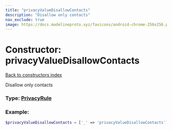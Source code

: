 ```yaml
---
title: "privacyValueDisallowContacts"
description: "Disallow only contacts"
nav_exclude: true
image: https://docs.madelineproto.xyz/favicons/android-chrome-256x256.png
---
```

# Constructor: privacyValueDisallowContacts  
[Back to constructors index](/API_docs/constructors/index.html)



Disallow only contacts




### Type: [PrivacyRule](/API_docs/types/PrivacyRule.html)


### Example:

```php
$privacyValueDisallowContacts = ['_' => 'privacyValueDisallowContacts'];
```  

